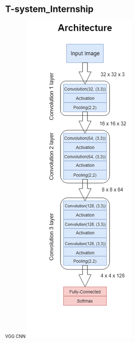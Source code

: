 # T-system_Internship
VGG CNN 
![Architecture](https://github.com//AnneVR/T-systems_Internship/raw/master/Architecture.png)
